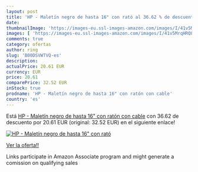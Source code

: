 ```yaml
---
layout: post
title: 'HP - Maletín negro de hasta 16" con rató al 36.62 % de descuento'
date: 
thumbnailImage: 'https://images-eu.ssl-images-amazon.com/images/I/41v5MrqHRQL._SL200_.jpg'
images: [ 'https://images-eu.ssl-images-amazon.com/images/I/41v5MrqHRQL._SL200_.jpg' ]
comments: true
category: ofertas
author: ring
slug: 'B00DSVWTVQ-es'
description:
actualPrice: 20.61 EUR
currency: EUR
price: 20.61
comparePrice: 32.52 EUR
inStock: true
prodname: 'HP - Maletín negro de hasta 16" con ratón con cable'
country: 'es'
---
```


Está [HP - Maletín negro de hasta 16" con ratón con cable](https://www.amazon.es/dp/B00DSVWTVQ/?tag=tolees-21) con 36.62 de descuento por 20.61 EUR (original: 32.52 EUR) en el siguiente enlace!

[![HP - Maletín negro de hasta 16" con rató](https://images-eu.ssl-images-amazon.com/images/I/41v5MrqHRQL._SL200_.jpg)](https://www.amazon.es/dp/B00DSVWTVQ/?tag=tolees-21)

[Ver la oferta!!](https://www.amazon.es/dp/B00DSVWTVQ/?tag=tolees-21)

Links participate in Amazon Associate program and might generate a comission on qualifying sales


